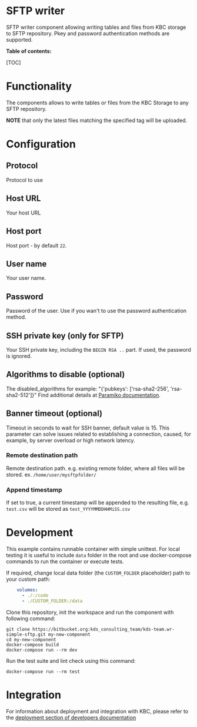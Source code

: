# SFTP writer

SFTP writer component allowing writing tables and files from KBC storage to SFTP repository. Pkey and password authentication 
methods are supported.

**Table of contents:**  
  
[TOC]

# Functionality

The components allows to write tables or files from the KBC Storage to any SFTP repository.

**NOTE** that only the latest files matching the specified tag will be uploaded.

# Configuration

## Protocol
Protocol to use
 
## Host URL

Your host URL

## Host port

Host port - by default `22`.

## User name

Your user name.

## Password

Password of the user. Use if you wan't to use the password authentication method.

## SSH private key (only for SFTP)

Your SSH private key, including the `BEGIN RSA ..` part. If used, the password is ignored.

## Algorithms to disable (optional)

The disabled_algorithms for example: "{'pubkeys': ['rsa-sha2-256', 'rsa-sha2-512']}" Find additional details at [Paramiko documentation](https://docs.paramiko.org/en/latest/api/transport.html?highlight=disabled_algorithms).

## Banner timeout (optional)

Timeout in seconds to wait for SSH banner, default value is 15. This parameter can solve issues related to establishing a connection, caused, for example, by server overload or high network latency.



### Remote destination path

Remote destination path. e.g. existing remote folder, where all files will be stored. ex. `/home/user/mysftpfolder/`

### Append timestamp

If set to true, a current timestamp will be appended to the resulting file, e.g. `test.csv` will be stored as 
 `test_YYYYMMDDHHMiSS.csv`

 
# Development
 
This example contains runnable container with simple unittest. For local testing it is useful to include `data` folder in the root
and use docker-compose commands to run the container or execute tests. 

If required, change local data folder (the `CUSTOM_FOLDER` placeholder) path to your custom path:
```yaml
    volumes:
      - ./:/code
      - ./CUSTOM_FOLDER:/data
```

Clone this repository, init the workspace and run the component with following command:

```
git clone https://bitbucket.org:kds_consulting_team/kds-team.wr-simple-sftp.git my-new-component
cd my-new-component
docker-compose build
docker-compose run --rm dev
```

Run the test suite and lint check using this command:

```
docker-compose run --rm test
```

# Integration

For information about deployment and integration with KBC, please refer to the [deployment section of developers documentation](https://developers.keboola.com/extend/component/deployment/) 